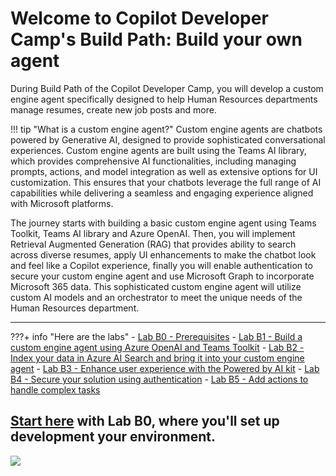 
# Welcome to Copilot Developer Camp's Build Path: Build your own agent

During Build Path of the Copilot Developer Camp, you will develop a custom engine agent specifically designed to help Human Resources departments manage resumes, create new job posts and more.

!!! tip "What is a custom engine agent?"
    Custom engine agents are chatbots powered by Generative AI, designed to provide sophisticated conversational experiences. Custom engine agents are built using the Teams AI library, which provides comprehensive AI functionalities, including managing prompts, actions, and model integration as well as extensive options for UI customization. This ensures that your chatbots leverage the full range of AI capabilities while delivering a seamless and engaging experience aligned with Microsoft platforms.

The journey starts with building a basic custom engine agent using Teams Toolkit, Teams AI library and Azure OpenAI. Then, you will implement Retrieval Augmented Generation (RAG) that provides ability to search across diverse resumes, apply UI enhancements to make the chatbot look and feel like a Copilot experience, finally you will enable authentication to secure your custom engine agent and use Microsoft Graph to incorporate Microsoft 365 data. This sophisticated custom engine agent will utilize custom AI models and an orchestrator to meet the unique needs of the Human Resources department.

<hr />

???+ info "Here are the labs"
    - [Lab B0 - Prerequisites](/copilot-camp/pages/custom-engine/00-prerequisites)
    - [Lab B1 - Build a custom engine agent using Azure OpenAI and Teams Toolkit](/copilot-camp/pages/custom-engine/01-custom-engine-agent)
    - [Lab B2 - Index your data in Azure AI Search and bring it into your custom engine agent](/copilot-camp/pages/custom-engine/02-rag)
    - [Lab B3 - Enhance user experience with the Powered by AI kit](/copilot-camp/pages/custom-engine/03-powered-by-ai)
    - [Lab B4 - Secure your solution using authentication](/copilot-camp/pages/custom-engine/04-authentication)
    - [Lab B5 - Add actions to handle complex tasks](/copilot-camp/pages/custom-engine/05-actions)
  
## <a href="./00-prerequisites">Start here</a> with Lab B0, where you'll set up development your environment.

<img src="https://pnptelemetry.azurewebsites.net/copilot-camp/custom-engine/index" />